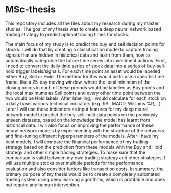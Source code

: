 # MSc-thesis

This repository includes all the files about my research during my master studies. The goal of my thesis was to create a deep neural network based trading strategy to predict optimal trading times for stocks.

The main focus of my study is to predict the buy and sell decision points for stocks. I will do that by creating a classification model to capture trading signals that are hidden in historical data and learn from them, how to automatically categorise the future time series into investment actions. 
First, I need to convert the daily time series of stock data into a series of buy-sell-hold trigger labels/signals. For each time point an asset would be labelled either Buy, Sell or Hold. The method for this would be to use a specific time frame, like a 25-day moving window, where the local minimum of the closing prices in each of these periods would be labelled as Buy points and the local maximums as Sell points and every other time point between the two would be Hold labels.
After labelling, I would calculate for each stock on a daily basis various technical indicators (e.g. RSI, MACD, Williams \%R,...). Later I will use these indicators as input features for my deep neural network model to predict the buy-sell-hold data points on the previously unseen datasets, based on the knowledge the model has learnt from historical data.
I will also focus on improving the performance of these neural network models by experimenting with the structure of the networks and fine-tuning different hyperparameters of the models. 
After I have my best models, I will compare the financial performance of my trading strategy based on the prediction from these models with the Buy and Hold strategy and other simple trading strategies. To make sure that the comparison is valid between my own trading strategy and other strategies, I will use multiple stocks over multiple periods for the performance evaluation and also consider factors like transaction costs.
In summary, the primary purpose of my thesis would be to create a completely automated trading system using deep learning algorithms, which is profitable and does not require any human intervention.

